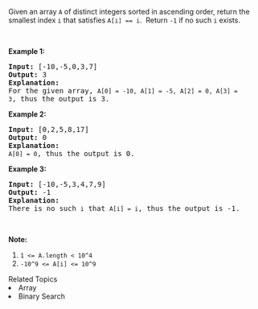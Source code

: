 <p>Given an array <code>A</code> of distinct integers sorted in ascending order, return the smallest index <code>i</code> that satisfies <code>A[i] == i</code>.&nbsp; Return <code>-1</code> if no such <code>i</code> exists.</p>

<p>&nbsp;</p>

<p><strong>Example 1:</strong></p>

<pre>
<strong>Input: </strong><span id="example-input-1-1">[-10,-5,0,3,7]</span>
<strong>Output: </strong><span id="example-output-1">3</span>
<strong>Explanation: </strong>
For the given array, <code>A[0] = -10, A[1] = -5, A[2] = 0, A[3] = 3</code>, thus the output is 3.
</pre>

<p><strong>Example 2:</strong></p>

<pre>
<strong>Input: </strong><span id="example-input-2-1">[0,2,5,8,17]</span>
<strong>Output: </strong><span id="example-output-2">0</span>
<strong>Explanation: </strong>
<code>A[0] = 0</code>, thus the output is 0.
</pre>

<p><strong>Example 3:</strong></p>

<pre>
<strong>Input: </strong><span id="example-input-3-1">[-10,-5,3,4,7,9]</span>
<strong>Output: </strong><span id="example-output-3">-1</span>
<strong>Explanation: </strong>
There is no such <code>i</code> that <code>A[i] = i</code>, thus the output is -1.
</pre>

<p>&nbsp;</p>

<p><strong>Note:</strong></p>

<ol>
	<li><code>1 &lt;= A.length &lt; 10^4</code></li>
	<li><code>-10^9 &lt;= A[i] &lt;= 10^9</code></li>
</ol>
<div><div>Related Topics</div><div><li>Array</li><li>Binary Search</li></div></div>